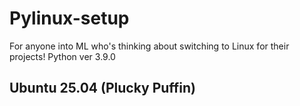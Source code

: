 # Pylinux-setup
For anyone into ML who's thinking about switching to Linux for their projects!
Python ver 3.9.0 

## Ubuntu 25.04 (Plucky Puffin)



